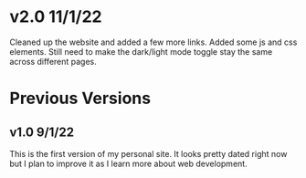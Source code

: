 # v2.0 11/1/22

Cleaned up the website and added a few more links. Added some js and css elements. Still need to make the dark/light mode toggle stay the same across different pages.

# Previous Versions

## v1.0 9/1/22
This is the first version of my personal site. It looks pretty dated right now but I plan to improve it as I learn more about web development. 